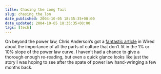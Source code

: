 ```yaml
---
title: Chasing the Long Tail
slug: chasing_the_lon
date_published: 2004-10-05 18:35:35+00:00
date_updated: 2004-10-05 18:35:35+00:00
tags: [tech]
---
```

On beyond the power law, Chris Anderson’s got a [fantastic article](http://www.wired.com/wired/archive/12.10/tail_pr.html) in Wired about the importance of all the parts of culture that don’t fit in the 1% or 10% slope of the power law curve. I haven’t had a chance to give a thorough enough re-reading, but even a quick glance looks like just the story I was hoping to see after the spate of power law hand-wringing a few months back.
